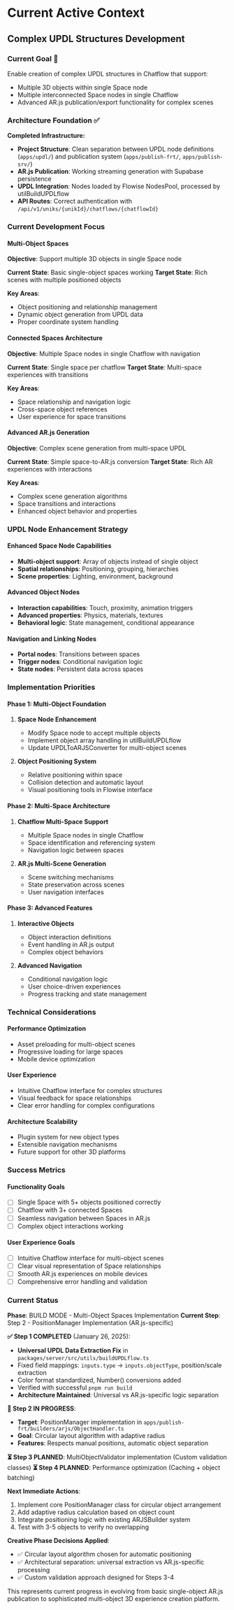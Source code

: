 # Current Active Context

## Complex UPDL Structures Development

### Current Goal 🎯

Enable creation of complex UPDL structures in Chatflow that support:

-   Multiple 3D objects within single Space node
-   Multiple interconnected Space nodes in single Chatflow
-   Advanced AR.js publication/export functionality for complex scenes

### Architecture Foundation ✅

**Completed Infrastructure:**

-   **Project Structure**: Clean separation between UPDL node definitions (`apps/updl/`) and publication system (`apps/publish-frt/`, `apps/publish-srv/`)
-   **AR.js Publication**: Working streaming generation with Supabase persistence
-   **UPDL Integration**: Nodes loaded by Flowise NodesPool, processed by utilBuildUPDLflow
-   **API Routes**: Correct authentication with `/api/v1/uniks/{unikId}/chatflows/{chatflowId}`

### Current Development Focus

#### Multi-Object Spaces

**Objective**: Support multiple 3D objects in single Space node

**Current State**: Basic single-object spaces working
**Target State**: Rich scenes with multiple positioned objects

**Key Areas**:

-   Object positioning and relationship management
-   Dynamic object generation from UPDL data
-   Proper coordinate system handling

#### Connected Spaces Architecture

**Objective**: Multiple Space nodes in single Chatflow with navigation

**Current State**: Single space per chatflow
**Target State**: Multi-space experiences with transitions

**Key Areas**:

-   Space relationship and navigation logic
-   Cross-space object references
-   User experience for space transitions

#### Advanced AR.js Generation

**Objective**: Complex scene generation from multi-space UPDL

**Current State**: Simple space-to-AR.js conversion
**Target State**: Rich AR experiences with interactions

**Key Areas**:

-   Complex scene generation algorithms
-   Space transitions and interactions
-   Enhanced object behavior and properties

### UPDL Node Enhancement Strategy

#### Enhanced Space Node Capabilities

-   **Multi-object support**: Array of objects instead of single object
-   **Spatial relationships**: Positioning, grouping, hierarchies
-   **Scene properties**: Lighting, environment, background

#### Advanced Object Nodes

-   **Interaction capabilities**: Touch, proximity, animation triggers
-   **Advanced properties**: Physics, materials, textures
-   **Behavioral logic**: State management, conditional appearance

#### Navigation and Linking Nodes

-   **Portal nodes**: Transitions between spaces
-   **Trigger nodes**: Conditional navigation logic
-   **State nodes**: Persistent data across spaces

### Implementation Priorities

#### Phase 1: Multi-Object Foundation

1. **Space Node Enhancement**

    - Modify Space node to accept multiple objects
    - Implement object array handling in utilBuildUPDLflow
    - Update UPDLToARJSConverter for multi-object scenes

2. **Object Positioning System**
    - Relative positioning within space
    - Collision detection and automatic layout
    - Visual positioning tools in Flowise interface

#### Phase 2: Multi-Space Architecture

1. **Chatflow Multi-Space Support**

    - Multiple Space nodes in single Chatflow
    - Space identification and referencing system
    - Navigation logic between spaces

2. **AR.js Multi-Scene Generation**
    - Scene switching mechanisms
    - State preservation across scenes
    - User navigation interfaces

#### Phase 3: Advanced Features

1. **Interactive Objects**

    - Object interaction definitions
    - Event handling in AR.js output
    - Complex object behaviors

2. **Advanced Navigation**
    - Conditional navigation logic
    - User choice-driven experiences
    - Progress tracking and state management

### Technical Considerations

#### Performance Optimization

-   Asset preloading for multi-object scenes
-   Progressive loading for large spaces
-   Mobile device optimization

#### User Experience

-   Intuitive Chatflow interface for complex structures
-   Visual feedback for space relationships
-   Clear error handling for complex configurations

#### Architecture Scalability

-   Plugin system for new object types
-   Extensible navigation mechanisms
-   Future support for other 3D platforms

### Success Metrics

#### Functionality Goals

-   [ ] Single Space with 5+ objects positioned correctly
-   [ ] Chatflow with 3+ connected Spaces
-   [ ] Seamless navigation between Spaces in AR.js
-   [ ] Complex object interactions working

#### User Experience Goals

-   [ ] Intuitive Chatflow interface for multi-object scenes
-   [ ] Clear visual representation of Space relationships
-   [ ] Smooth AR.js experiences on mobile devices
-   [ ] Comprehensive error handling and validation

### Current Status

**Phase**: BUILD MODE - Multi-Object Spaces Implementation
**Current Step**: Step 2 - PositionManager Implementation (AR.js-specific)

**✅ Step 1 COMPLETED** (January 26, 2025):

-   **Universal UPDL Data Extraction Fix** in `packages/server/src/utils/buildUPDLflow.ts`
-   Fixed field mappings: `inputs.type` → `inputs.objectType`, position/scale extraction
-   Color format standardized, Number() conversions added
-   Verified with successful `pnpm run build`
-   **Architecture Maintained**: Universal vs AR.js-specific logic separation

**🔄 Step 2 IN PROGRESS**:

-   **Target**: PositionManager implementation in `apps/publish-frt/builders/arjs/ObjectHandler.ts`
-   **Goal**: Circular layout algorithm with adaptive radius
-   **Features**: Respects manual positions, automatic object separation

**⏳ Step 3 PLANNED**: MultiObjectValidator implementation (Custom validation classes)
**⏳ Step 4 PLANNED**: Performance optimization (Caching + object batching)

**Next Immediate Actions**:

1. Implement core PositionManager class for circular object arrangement
2. Add adaptive radius calculation based on object count
3. Integrate positioning logic with existing ARJSBuilder system
4. Test with 3-5 objects to verify no overlapping

**Creative Phase Decisions Applied**:

-   ✅ Circular layout algorithm chosen for automatic positioning
-   ✅ Architectural separation: universal extraction vs AR.js-specific processing
-   ✅ Custom validation approach designed for Steps 3-4

This represents current progress in evolving from basic single-object AR.js publication to sophisticated multi-object 3D experience creation platform.
